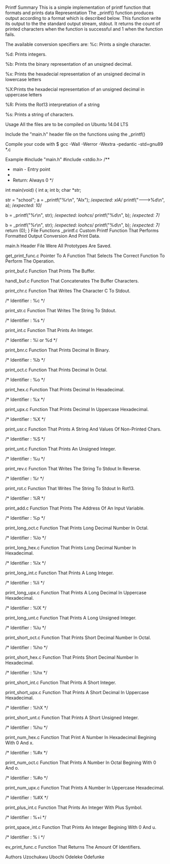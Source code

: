 Printf
Summary
This is a simple implementation of printf function that formats and prints data
Representation
The _printf() function produces output according to a format which is described below. This function write its output to the the standard output stream, stdout. It returns the count of printed characters when the function is successful and 1 when the function fails.

The available conversion specifiers are:
%c: Prints a single character.

%d: Prints integers.

%b: Prints the binary representation of an unsigned decimal.

%x: Prints the hexadecial representation of an unsigned decimal in lowercase letters

%X:Prints the hexadecial representation of an unsigned decimal in uppercase letters

%R: Prints the Rot13 interpretation of a string

%s: Prints a string of characters.

Usage
All the files are to be compiled on Ubuntu 14.04 LTS

Include the "main.h" header file on the functions using the _printf()

Compile your code with $ gcc -Wall -Werror -Wextra -pedantic -std=gnu89 *.c

Example
#include "main.h"
#include <stdio.h>
/**
* main - Entry point
*
* Return: Always 0
*/

int main(void)
{
  int a;
  int b;
  char *str;

  str = "school";
  a = _printf("%r\n", "Alx"); /*expected: xlA*/
  printf("--->%d\n", a); /*expected: 10*/

  b = _printf("%r\n", str); /*expected: loohcs*/
  printf("%d\n", b); /*expected: 7*/

  b = _printf("%r\n", str); /*expected: loohcs*/
  printf("%d\n", b); /*expected: 7*/
  return (0);
}
File Functions
_printf.c
Custom Printf Function That Performs Formatted Output Conversion And Print Data.

main.h
Header File Were All Prototypes Are Saved.

get_print_func.c
Pointer To A Function That Selects The Correct Function To Perform The Operation.

print_buf.c
Function That Prints The Buffer.

handl_buf.c
Function That Concatenates The Buffer Characters.

print_chr.c
Function That Writes The Character C To Stdout.

/* Identifier : %c */

print_str.c
Function That Writes The String To Stdout.

/* Identifier : %s */

print_int.c
Function That Prints An Integer.

/* Identifier : %i or %d */

print_bnr.c
Function That Prints Decimal In Binary.

/* Identifier : %b */

print_oct.c
Function That Prints Decimal In Octal.

/* Identifier : %o */

print_hex.c
Function That Prints Decimal In Hexadecimal.

/* Identifier : %x */

print_upx.c
Function That Prints Decimal In Uppercase Hexadecimal.

/* Identifier : %X */

print_usr.c
Function That Prints A String And Values Of Non-Printed Chars.

/* Identifier : %S */

print_unt.c
Function That Prints An Unsigned Integer.

/* Identifier : %u */

print_rev.c
Function That Writes The String To Stdout In Reverse.

/* Identifier : %r */

print_rot.c
Function That Writes The String To Stdout In Rot13.

/* Identifier : %R */

print_add.c
Function That Prints The Address Of An Input Variable.

/* Identifier : %p */

print_long_oct.c
Function That Prints Long Decimal Number In Octal.

/* Identifier : %lo */

print_long_hex.c
Function That Prints Long Decimal Number In Hexadecimal.

/* Identifier : %lx */

print_long_int.c
Function That Prints A Long Integer.

/* Identifier : %li */

print_long_upx.c
Function That Prints A Long Decimal In Uppercase Hexadecimal.

/* Identifier : %lX */

print_long_unt.c
Function That Prints A Long Unsigned Integer.

/* Identifier : %lu */

print_short_oct.c
Function That Prints Short Decimal Number In Octal.

/* Identifier : %ho */

print_short_hex.c
Function That Prints Short Decimal Number In Hexadecimal.

/* Identifier : %hx */

print_short_int.c
Function That Prints A Short Integer.

print_short_upx.c
Function That Prints A Short Decimal In Uppercase Hexadecimal.

/* Identifier : %hX */

print_short_unt.c
Function That Prints A Short Unsigned Integer.

/* Identifier : %hu */

print_num_hex.c
Function That Print A Number In Hexadecimal Begining With 0 And x.

/* Identifier : %#x */

print_num_oct.c
Function That Prints A Number In Octal Begining With 0 And o.

/* Identifier : %#o */

print_num_upx.c
Function That Prints A Number In Uppercase Hexadecimal.

/* Identifier : %#X */

print_plus_int.c
Function That Prints An Integer With Plus Symbol.

/* Identifier : %+i */

print_space_int.c
Function That Prints An Integer Begining With 0 And u.

/* Identifier : % i */

ev_print_func.c
Function That Returns The Amount Of Identifiers.

Authors
Uzochukwu Ubochi
Odeleke Odefunke
